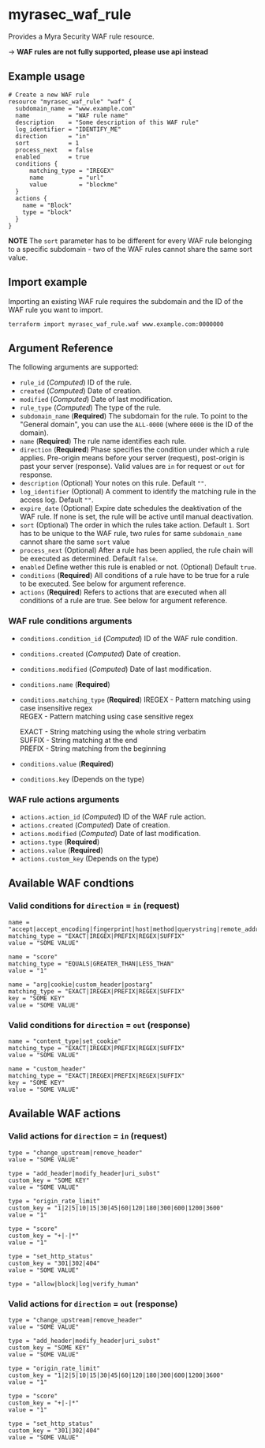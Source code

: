 # myrasec_waf_rule

Provides a Myra Security WAF rule resource.

-> **WAF rules are not fully supported, please use api instead**

## Example usage

```hcl
# Create a new WAF rule
resource "myrasec_waf_rule" "waf" {
  subdomain_name = "www.example.com"
  name           = "WAF rule name"
  description    = "Some description of this WAF rule"
  log_identifier = "IDENTIFY_ME"
  direction      = "in"
  sort           = 1
  process_next   = false
  enabled        = true
  conditions {
      matching_type = "IREGEX"
      name          = "url"
      value         = "blockme"
  }
  actions {
    name = "Block"
    type = "block"
  }
}
```

**NOTE** The `sort` parameter has to be different for every WAF rule belonging to a specific subdomain - two of the WAF rules cannot share the same sort value.

## Import example
Importing an existing WAF rule requires the subdomain and the ID of the WAF rule you want to import.
```hcl
terraform import myrasec_waf_rule.waf www.example.com:0000000
```

## Argument Reference

The following arguments are supported:
* `rule_id` (*Computed*) ID of the rule.
* `created` (*Computed*) Date of creation.
* `modified` (*Computed*) Date of last modification.
* `rule_type` (*Computed*) The type of the rule.
* `subdomain_name` (**Required**) The subdomain for the rule. To point to the "General domain", you can use the `ALL-0000` (where `0000` is the ID of the domain).
* `name` (**Required**) The rule name identifies each rule.
* `direction` (**Required**) Phase specifies the condition under which a rule applies. Pre-origin means before your server (request), post-origin is past your server (response). Valid values are `in` for request or `out` for response.
* `description` (Optional) Your notes on this rule. Default `""`.
* `log_identifier` (Optional) A comment to identify the matching rule in the access log. Default `""`.
* `expire_date` (Optional) Expire date schedules the deaktivation of the WAF rule. If none is set, the rule will be active until manual deactivation.
* `sort` (Optional) The order in which the rules take action. Default `1`. Sort has to be unique to the WAF rule, two rules for same ```subdomain_name``` cannot share the same `sort` value
* `process_next` (Optional) After a rule has been applied, the rule chain will be executed as determined. Default `false`.
* `enabled` Define wether this rule is enabled or not. (Optional) Default `true`.
* `conditions` (**Required**) All conditions of a rule have to be true for a rule to be executed. See below for argument reference.
* `actions` (**Required**) Refers to actions that are executed when all conditions of a rule are true. See below for argument reference.

### WAF rule conditions arguments
* `conditions.condition_id` (*Computed*) ID of the WAF rule condition.
* `conditions.created` (*Computed*) Date of creation.
* `conditions.modified` (*Computed*) Date of last modification.
* `conditions.name` (**Required**)
* `conditions.matching_type` (**Required**)
    IREGEX - Pattern matching using case insensitive regex  
    REGEX - Pattern matching using case sensitive regex

    EXACT - String matching using the whole string verbatim  
    SUFFIX - String matching at the end  
    PREFIX - String matching from the beginning  
* `conditions.value` (**Required**)
* `conditions.key` (Depends on the type)

### WAF rule actions arguments
* `actions.action_id` (*Computed*) ID of the WAF rule action.
* `actions.created` (*Computed*) Date of creation.
* `actions.modified` (*Computed*) Date of last modification.
* `actions.type` (**Required**)
* `actions.value` (**Required**)
* `actions.custom_key` (Depends on the type)


## Available WAF condtions
### Valid conditions for `direction` = `in` (request)
```hcl
name = "accept|accept_encoding|fingerprint|host|method|querystring|remote_addr|url|user_agent"
matching_type = "EXACT|IREGEX|PREFIX|REGEX|SUFFIX"
value = "SOME VALUE"
```
```hcl
name = "score"
matching_type = "EQUALS|GREATER_THAN|LESS_THAN"
value = "1"
```
```hcl
name = "arg|cookie|custom_header|postarg"
matching_type = "EXACT|IREGEX|PREFIX|REGEX|SUFFIX"
key = "SOME KEY"
value = "SOME VALUE"
```
### Valid conditions for `direction` = `out` (response)
```hcl
name = "content_type|set_cookie"
matching_type = "EXACT|IREGEX|PREFIX|REGEX|SUFFIX"
value = "SOME VALUE"
```
```hcl
name = "custom_header"
matching_type = "EXACT|IREGEX|PREFIX|REGEX|SUFFIX"
key = "SOME KEY"
value = "SOME VALUE"
```

## Available WAF actions
### Valid actions for `direction` = `in` (request)
```hcl
type = "change_upstream|remove_header"
value = "SOME VALUE"
```
```hcl
type = "add_header|modify_header|uri_subst"
custom_key = "SOME KEY"
value = "SOME VALUE"
```
```hcl
type = "origin_rate_limit"
custom_key = "1|2|5|10|15|30|45|60|120|180|300|600|1200|3600"
value = "1"
```
```hcl
type = "score"
custom_key = "+|-|*"
value = "1"
```
```hcl
type = "set_http_status"
custom_key = "301|302|404"
value = "SOME VALUE"
```
```hcl
type = "allow|block|log|verify_human"
```

### Valid actions for `direction` = `out` (response)
```hcl
type = "change_upstream|remove_header"
value = "SOME VALUE"
```
```hcl
type = "add_header|modify_header|uri_subst"
custom_key = "SOME KEY"
value = "SOME VALUE"
```
```hcl
type = "origin_rate_limit"
custom_key = "1|2|5|10|15|30|45|60|120|180|300|600|1200|3600"
value = "1"
```
```hcl
type = "score"
custom_key = "+|-|*"
value = "1"
```
```hcl
type = "set_http_status"
custom_key = "301|302|404"
value = "SOME VALUE"
```